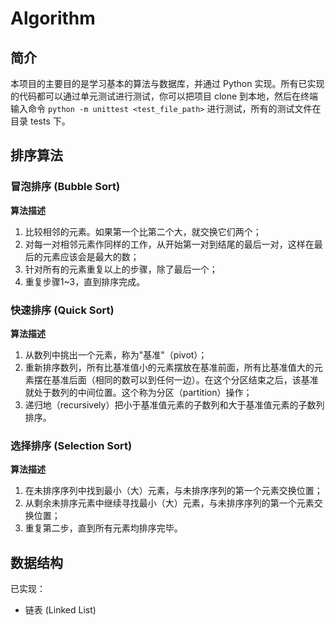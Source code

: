 # Algorithm

## 简介 

本项目的主要目的是学习基本的算法与数据库，并通过 Python 实现。所有已实现的代码都可以通过单元测试进行测试，你可以把项目 clone 到本地，然后在终端输入命令 `python -m unittest <test_file_path>` 进行测试，所有的测试文件在目录 tests 下。



## 排序算法

### 冒泡排序 (Bubble Sort)

**算法描述**

1. 比较相邻的元素。如果第一个比第二个大，就交换它们两个；
2. 对每一对相邻元素作同样的工作，从开始第一对到结尾的最后一对，这样在最后的元素应该会是最大的数；
3. 针对所有的元素重复以上的步骤，除了最后一个；
4. 重复步骤1~3，直到排序完成。



### 快速排序 (Quick Sort)

**算法描述**

1. 从数列中挑出一个元素，称为"基准"（pivot）；
2. 重新排序数列，所有比基准值小的元素摆放在基准前面，所有比基准值大的元素摆在基准后面（相同的数可以到任何一边）。在这个分区结束之后，该基准就处于数列的中间位置。这个称为分区（partition）操作；
3. 递归地（recursively）把小于基准值元素的子数列和大于基准值元素的子数列排序。



### 选择排序 (Selection Sort)

**算法描述**

1. 在未排序序列中找到最小（大）元素，与未排序序列的第一个元素交换位置；
2. 从剩余未排序元素中继续寻找最小（大）元素，与未排序序列的第一个元素交换位置；
3. 重复第二步，直到所有元素均排序完毕。



## 数据结构

已实现：

- 链表 (Linked List)

